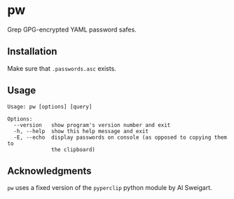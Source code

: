 # pw

Grep GPG-encrypted YAML password safes.

## Installation

Make sure that `.passwords.asc` exists.

## Usage

    Usage: pw [options] [query]

    Options:
      --version   show program's version number and exit
      -h, --help  show this help message and exit
      -E, --echo  display passwords on console (as opposed to copying them to
                  the clipboard)

## Acknowledgments

`pw` uses a fixed version of the `pyperclip` python module by Al Sweigart.